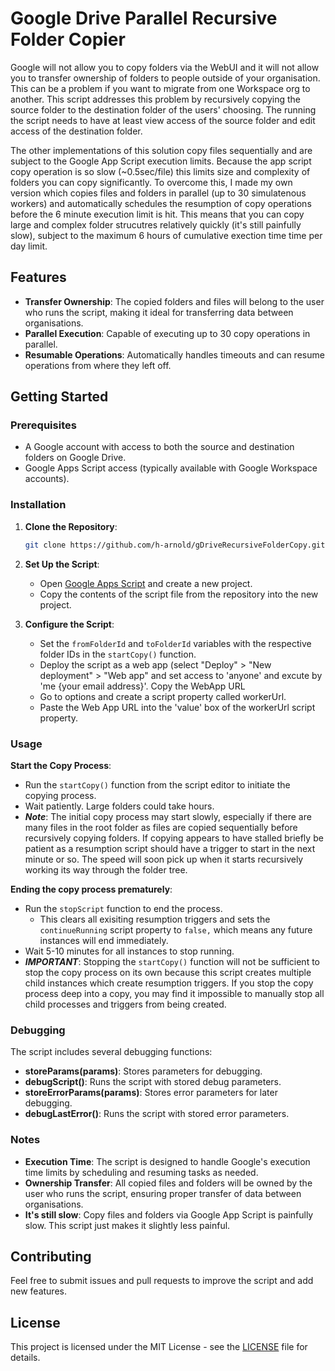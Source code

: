 ## 
# Google Drive Parallel Recursive Folder Copier

Google will not allow you to copy folders via the WebUI and it will not allow you to transfer ownership of folders to people outside of your organisation. This can be a problem if you want to migrate from one Workspace org to another. This script addresses this problem by recursively copying the source folder to the destination folder of the users' choosing. The running the script needs to have at least view access of the source folder and edit access of the destination folder. 

The other implementations of this solution copy files sequentially and are subject to the Google App Script execution limits. Because the app script copy operation is so slow (~0.5sec/file) this limits size and complexity of folders you can copy significantly. To overcome this, I made my own version which  copies files and folders in parallel (up to 30 simulatenous workers) and automatically schedules the resumption of copy operations before the 6 minute execution limit is hit. This means that you can copy large and complex folder strucutres relatively quickly (it's still painfully slow), subject to the maximum 6 hours of cumulative exection time time per day limit.

## Features

- **Transfer Ownership**: The copied folders and files will belong to the user who runs the script, making it ideal for transferring data between organisations.
- **Parallel Execution**: Capable of executing up to 30 copy operations in parallel.
- **Resumable Operations**: Automatically handles timeouts and can resume operations from where they left off.

## Getting Started

### Prerequisites

- A Google account with access to both the source and destination folders on Google Drive.
- Google Apps Script access (typically available with Google Workspace accounts).

### Installation

1. **Clone the Repository**:
    ```sh
    git clone https://github.com/h-arnold/gDriveRecursiveFolderCopy.git
    ```
2. **Set Up the Script**:
    - Open [Google Apps Script](https://script.google.com/) and create a new project.
    - Copy the contents of the script file from the repository into the new project.

3. **Configure the Script**:
    - Set the `fromFolderId` and `toFolderId` variables with the respective folder IDs in the `startCopy()` function.
    - Deploy the script as a web app (select "Deploy" > "New deployment" > "Web app" and set access to 'anyone' and excute by 'me {your email address}'. Copy the WebApp URL
    - Go to options and create a script property called workerUrl.
    - Paste the Web App URL into the 'value' box of the workerUrl script property.
### Usage

 **Start the Copy Process**:
 
  - Run the ```startCopy()``` function from the script editor to initiate the copying process.
  - Wait patiently. Large folders could take hours.
  - ***Note***: The initial copy process may start slowly, especially if there are many files in the root folder as files are copied sequentially before recursively copying folders. If copying appears to have stalled briefly be patient as a resumption script should have a trigger to start in the next minute or so. The speed will soon pick up when it starts recursively working its way through the folder tree.

 **Ending the copy process prematurely**:
   - Run the `stopScript` function to end the process. 
     - This clears all exisiting resumption triggers and sets the `continueRunning` script property to `false,` which means any future instances will end immediately.
   - Wait 5-10 minutes for all instances to stop running.
   - ***IMPORTANT***: Stopping the `startCopy()` function will not be sufficient to stop the copy process on its own because this script creates multiple child instances which create resumption triggers. If you stop the copy process deep into a copy, you may find it impossible to manually stop all child processes and triggers from being created.



### Debugging

The script includes several debugging functions:
- **storeParams(params)**: Stores parameters for debugging.
- **debugScript()**: Runs the script with stored debug parameters.
- **storeErrorParams(params)**: Stores error parameters for later debugging.
- **debugLastError()**: Runs the script with stored error parameters.

### Notes

- **Execution Time**: The script is designed to handle Google's execution time limits by scheduling and resuming tasks as needed.
- **Ownership Transfer**: All copied files and folders will be owned by the user who runs the script, ensuring proper transfer of data between organisations.
- **It's still slow**: Copy files and folders via Google App Script is painfully slow. This script just makes it slightly less painful.

## Contributing

Feel free to submit issues and pull requests to improve the script and add new features.

## License

This project is licensed under the MIT License - see the [LICENSE](LICENSE) file for details.
